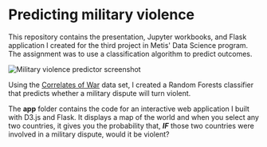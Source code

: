 # Predicting military violence

This repository contains the presentation, Jupyter workbooks, and Flask
application I created for the third project in Metis' Data Science
program. The assignment was to use a classification algorithm
to predict outcomes.

![Military violence predictor screenshot](MID_pedictor.png)

Using the [Correlates of War](http://www.correlatesofwar.org/)
data set, I created a Random Forests classifier that predicts whether a
military dispute will turn violent.

The **app** folder contains the code for an interactive web
application I built with D3.js and Flask. It displays a map of the
world and when you select any two countries, it gives you the
probability that, ***IF*** those two countries were involved in a
military dispute, would it be violent?
